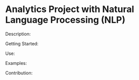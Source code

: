 # Analytics Project with Natural Language Processing (NLP)

Description:

Getting Started:

Use:

Examples:

Contribution:

